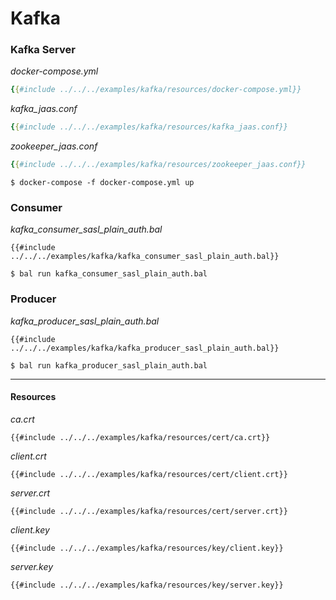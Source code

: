 # Kafka

### Kafka Server

_docker-compose.yml_
```yaml
{{#include ../../../examples/kafka/resources/docker-compose.yml}}
```

_kafka_jaas.conf_
```yaml
{{#include ../../../examples/kafka/resources/kafka_jaas.conf}}
```

_zookeeper_jaas.conf_
```yaml
{{#include ../../../examples/kafka/resources/zookeeper_jaas.conf}}
```

```shell
$ docker-compose -f docker-compose.yml up
```

### Consumer

_kafka_consumer_sasl_plain_auth.bal_
```ballerina
{{#include ../../../examples/kafka/kafka_consumer_sasl_plain_auth.bal}}
```

```shell
$ bal run kafka_consumer_sasl_plain_auth.bal
```

### Producer

_kafka_producer_sasl_plain_auth.bal_
```ballerina
{{#include ../../../examples/kafka/kafka_producer_sasl_plain_auth.bal}}
```

```shell
$ bal run kafka_producer_sasl_plain_auth.bal
```

---

#### Resources

_ca.crt_
```
{{#include ../../../examples/kafka/resources/cert/ca.crt}}
```

_client.crt_
```
{{#include ../../../examples/kafka/resources/cert/client.crt}}
```

_server.crt_
```
{{#include ../../../examples/kafka/resources/cert/server.crt}}
```

_client.key_
```
{{#include ../../../examples/kafka/resources/key/client.key}}
```

_server.key_
```
{{#include ../../../examples/kafka/resources/key/server.key}}
```
